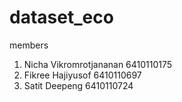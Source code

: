 # dataset_eco
members

1. Nicha Vikromrotjananan 6410110175
2. Fikree Hajiyusof 6410110697
3. Satit Deepeng 6410110724
